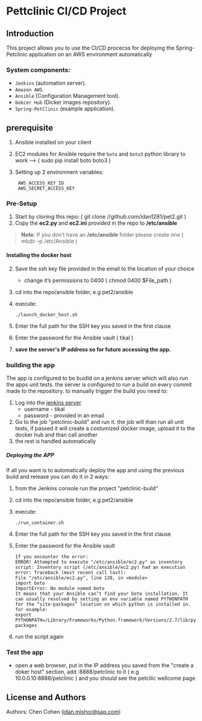 # Pettclinic CI/CD Project


## Introduction
This project allows you to use the CI/CD procecss for deploying the Spring-Petclinic application on an AWS environment automatically 

### System components:
* `Jenkins` (automation server).
* `Amazon AWS`.
* `Ansible` (Configuration Management tool). 
* `Dokcer Hub` (Dicker images repository).
* `Spring-PetClinic` (example application).


## prerequisite
1.	Ansible installed on your client
2.	EC2 modules for Ansible require the `boto` and `boto3` python library to work --> ( sudo pip install boto boto3 )
3. Setting up 2 environment variables:
 
		AWS_ACCESS_KEY_ID
		AWS_SECRET_ACCESS_KEY

### Pre-Setup
1. Start by cloning this repo: ( git clone //github.com/idan1281/pet2.git )
2.	Copy the **ec2.py** and **ec2.ini** provided in the repo to **/etc/ansible**  
 
>__Note__: If you don’t have an **/etc/ansible** folder please create one ( mkdir –p /etc/Ansible )

####	 Installing the docker host 
2.	Save the ssh key file provided in the email to the location of your choice 
	*  change it’s permissions to 0400 ( chmod 0400 $File_path )3.	cd into the repo/ansible folder, e.g pet2/ansible4.	execute: 

		./launch_docker_host.sh
	 5.	Enter the full path for the SSH key you saved in the first clause6.	Enter the password for the Ansible vault ( tikal )
7. **save the server's IP address so for future accessing the app.**


### building the app
The app is configured to be buidld on a jenkins server which will also run the apps unit tests.
the server is configured to run a build on every commit made to the repository.
to manually trigger the build you need to:

1.	Log into the [jenkins server ](https://www.google.com)
 	* username - tikal
	* password - provided in an email
2.	Go to the job "petclinic-build" and run it. the job will than run all unit tests, if passed it will create a costumized docker image, upload it to the docker hub and than call another 
3. the rest is handled automatically 

##### Deploying the APP
If all you want is to automatically deploy the app and using the previous build and release you can do it in 2 ways:

1.	from the Jenkins console run the project "petclinic-build"
2. cd into the repo/ansible folder, e.g pet2/ansible4.	execute: 

		./run_container.sh
	 5.	Enter the full path for the SSH key you saved in the first clause6.	Enter the password for the Ansible vault

		If you encounter the error: 		ERROR! Attempted to execute "/etc/ansible/ec2.py" as inventory script: Inventory script (/etc/ansible/ec2.py) had an execution error: Traceback (most recent call last):		File "/etc/ansible/ec2.py", line 128, in <module>		import boto		ImportError: No module named boto		It means that your Ansible can’t find your boto installation. It can usually resolved by setting an env variable named PYTHONPATH for the “site-packages” location on which python is installed in. for example: 		export PYTHONPATH=/Library/Frameworks/Python.framework/Versions/2.7/lib/python2.7/site-packages 7.	run the script again

### Test the app
* open a web browser, put in the IP address you saved from the "create a doker host" section, add :8888/petclinic to it ( e.g 10.0.0.10:8888/petclinic ) and you should see the petcilic wellcome page

## License and Authors
Authors: Chen Cohen (idan.mishor@sap.com)